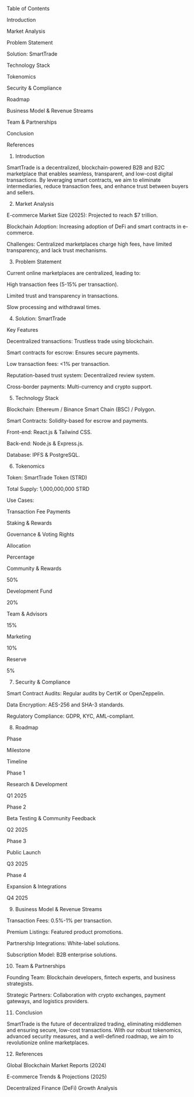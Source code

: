 Table of Contents

Introduction

Market Analysis

Problem Statement

Solution: SmartTrade

Technology Stack

Tokenomics

Security & Compliance

Roadmap

Business Model & Revenue Streams

Team & Partnerships

Conclusion

References

1. Introduction

SmartTrade is a decentralized, blockchain-powered B2B and B2C marketplace that enables seamless, transparent, and low-cost digital transactions. By leveraging smart contracts, we aim to eliminate intermediaries, reduce transaction fees, and enhance trust between buyers and sellers.

2. Market Analysis

E-commerce Market Size (2025): Projected to reach $7 trillion.

Blockchain Adoption: Increasing adoption of DeFi and smart contracts in e-commerce.

Challenges: Centralized marketplaces charge high fees, have limited transparency, and lack trust mechanisms.

3. Problem Statement

Current online marketplaces are centralized, leading to:

High transaction fees (5-15% per transaction).

Limited trust and transparency in transactions.

Slow processing and withdrawal times.

4. Solution: SmartTrade

Key Features

Decentralized transactions: Trustless trade using blockchain.

Smart contracts for escrow: Ensures secure payments.

Low transaction fees: <1% per transaction.

Reputation-based trust system: Decentralized review system.

Cross-border payments: Multi-currency and crypto support.

5. Technology Stack

Blockchain: Ethereum / Binance Smart Chain (BSC) / Polygon.

Smart Contracts: Solidity-based for escrow and payments.

Front-end: React.js & Tailwind CSS.

Back-end: Node.js & Express.js.

Database: IPFS & PostgreSQL.

6. Tokenomics

Token: SmartTrade Token (STRD)

Total Supply: 1,000,000,000 STRD

Use Cases:

Transaction Fee Payments

Staking & Rewards

Governance & Voting Rights

Allocation

Percentage

Community & Rewards

50%

Development Fund

20%

Team & Advisors

15%

Marketing

10%

Reserve

5%

7. Security & Compliance

Smart Contract Audits: Regular audits by CertiK or OpenZeppelin.

Data Encryption: AES-256 and SHA-3 standards.

Regulatory Compliance: GDPR, KYC, AML-compliant.

8. Roadmap

Phase

Milestone

Timeline

Phase 1

Research & Development

Q1 2025

Phase 2

Beta Testing & Community Feedback

Q2 2025

Phase 3

Public Launch

Q3 2025

Phase 4

Expansion & Integrations

Q4 2025

9. Business Model & Revenue Streams

Transaction Fees: 0.5%-1% per transaction.

Premium Listings: Featured product promotions.

Partnership Integrations: White-label solutions.

Subscription Model: B2B enterprise solutions.

10. Team & Partnerships

Founding Team: Blockchain developers, fintech experts, and business strategists.

Strategic Partners: Collaboration with crypto exchanges, payment gateways, and logistics providers.

11. Conclusion

SmartTrade is the future of decentralized trading, eliminating middlemen and ensuring secure, low-cost transactions. With our robust tokenomics, advanced security measures, and a well-defined roadmap, we aim to revolutionize online marketplaces.

12. References

Global Blockchain Market Reports (2024)

E-commerce Trends & Projections (2025)

Decentralized Finance (DeFi) Growth Analysis

